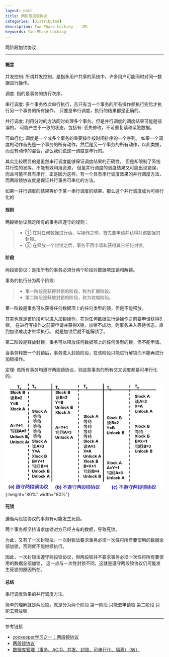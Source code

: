 ```yaml
---
layout: post
title: 两阶段加锁协议
categories: [Distributed]
description: Two-Phase Locking -- 2PL
keywords: Two-Phase Locking
---
```


两阶段加锁协议

---

#### 概念

并发控制: 所谓并发控制，是指多用户共享的系统中，许多用户可能同时对同一数据进行操作。

调度: 指的是事务的执行次序。

串行调度: 多个事务依次串行执行，且只有当一个事务的所有操作都执行完后才执行另一个事务的所有操作。
只要是串行调度，执行的结果都是正确的。

并行调度: 利用分时的方法同时处理多个事务。但是并行调度的调度结果可能是错误的，
可能产生不一致的状态，包括有: 丢失修改，不可重复读和读脏数据。

可串行化: 调度是一个或多个事务的重要操作按时间排序的一个序列。
如果一个调度的动作首先是一个事务的所有动作，然后是另一个事务的所有动作，以此类推，而没有动作的混合，那么我们说这一调度是串行的。

其实比较明显的是虽然串行调度能够保证调度结果的正确性，
但是却限制了系统并行性的发挥，不能有效利用资源，
但是并行调度的调度结果又可能出现错误，
而且可能不具有串行，正是因为这样，有一个具有串行调度效果的并行调度方法，
而两段锁协议就是保证并行事务可串化的方法。

如果一并行调度的结果等价于某一串行调度的结果，那么这个并行调度成为可串行化的

#### 规则

两段锁协议规定所有的事务应遵守的规则：

> * ① 在对任何数据进行读、写操作之前，首先要申请并获得对该数据的封锁。
> * ② 在释放一个封锁之后，事务不再申请和获得其它任何封锁。

#### 阶段

两段锁协议：是指所有的事务必须分两个阶段对数据项加锁和解锁。

事务的执行分为两个阶段: 
> * 第一阶段是获得封锁的阶段，称为扩展阶段。
> * 第二阶段是释放封锁的阶段，称为收缩阶段。

第一阶段是事务可以获得任何数据项上的任何类型的锁，但是不能释放。

其实也就是该阶段可以进入加锁操作，在对任何数据进行读操作之前要申请获得S锁，
在进行写操作之前要申请并获得X锁，加锁不成功，则事务进入等待状态，直到加锁成功才继续执行。
就是加锁后就不能解锁了。

第二阶段是释放封锁，事务可以释放任何数据项上的任何类型的锁，但不能申请。

当事务释放一个封锁后，事务进入封锁阶段，在该阶段只能进行解锁而不能再进行加锁操作。

定理: 若所有事务均遵守两段锁协议，则这些事务的所有交叉调度都是可串行化的。

![](/images/blog/2019-05-06-5.png){:height="80%" width="80%"}

#### 死锁

遵循两段锁协议的事务有可能发生死锁。

两个事务都坚持请求加锁对方已经占有的数据，导致死锁。

为此，又有了一次封锁法。一次封锁法要求事务必须一次性将所有要使用的数据全部加锁，否则就不能继续执行。

因此，一次封锁法遵守两段锁协议，但两段锁并不要求事务必须一次性将所有要使用的数据全部加锁，
这一点与一次性封锁不同，这就是遵守两段锁协议仍可能发生死锁的原因所在。

#### 总结

串行调度效果的并行调度方法。

简单的理解就是两段锁，就是分为两个阶段
第一阶段 只能去申请锁
第二阶段 只能去释放锁

---
参考链接
* [zookeeper学习之一：两段锁协议](https://www.jianshu.com/p/5c78f5c4d57b)
* [两段锁协议](https://blog.csdn.net/sinat_36841379/article/details/75107985)
* [数据库管理（事务、ACID、并发、封锁、可串行化、隔离）（转）](https://www.cnblogs.com/3013218061shang/p/5573476.html)